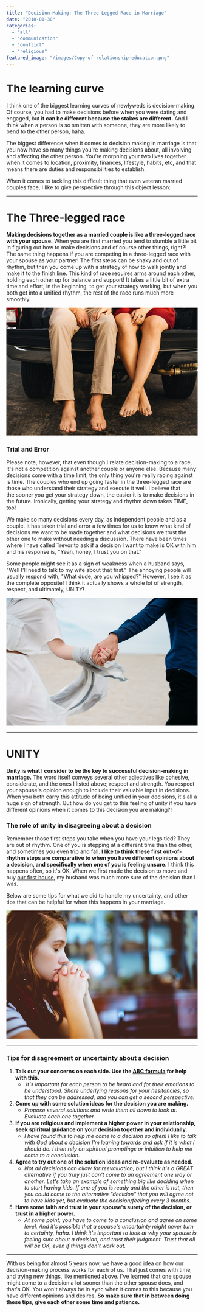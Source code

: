 ```yaml
---
title: "Decision-Making: The Three-Legged Race in Marriage"
date: "2018-01-30"
categories: 
  - "all"
  - "communication"
  - "conflict"
  - "religious"
featured_image: "/images/Copy-of-relationship-education.png"
---
```


# The learning curve

I think one of the biggest learning curves of newlyweds is decision-making. Of course, you had to make decisions before when you were dating and engaged, but **it can be different because the stakes are different.** And I think when a person is so smitten with someone, they are more likely to bend to the other person, haha.

The biggest difference when it comes to decision making in marriage is that you now have so many things you're making decisions about, all involving and affecting the other person. You're morphing your two lives together when it comes to location, proximity, finances, lifestyle, habits, etc, and that means there are duties and responsibilities to establish.

When it comes to tackling this difficult thing that even veteran married couples face, I like to give perspective through this object lesson:

* * *

# The Three-legged race

**Making decisions together as a married couple is like a three-legged race with your spouse.** When you are first married you tend to stumble a little bit in figuring out how to make decisions and of course other things, right?! The same thing happens if you are competing in a three-legged race with your spouse as your partner! The first steps can be shaky and out of rhythm, but then you come up with a strategy of how to walk jointly and make it to the finish line. This kind of race requires arms around each other, holding each other up for balance and support! It takes a little bit of extra time and effort, in the beginning, to get your strategy working, but when you both get into a unified rhythm, the rest of the race runs much more smoothly.

![unity, decision making in marriage, making decisions, help in making decisions, tips for making decisions, tips for feeling uncertain about decisions, tips for marriage, marriage help, decisions in marriage, tips for successful decision making, object lessons with thee-legged race](/images/dani-vivanco-444384.jpg)

### Trial and Error

Please note, however, that even though I relate decision-making to a race, it's not a competition against another couple or anyone else. Because many decisions come with a time limit, the only thing you're really racing against is time. The couples who end up going faster in the three-legged race are those who understand their strategy and execute it well. I believe that the sooner you get your strategy down, the easier it is to make decisions in the future. Ironically, getting your strategy and rhythm down takes TIME, too!

We make so many decisions every day, as independent people and as a couple. It has taken trial and error a few times for us to know what kind of decisions we want to be made together and what decisions we trust the other one to make without needing a discussion. There have been times where I have called Trevor to ask if a decision I want to make is OK with him and his response is, "Yeah, honey, I trust you on that."

Some people might see it as a sign of weakness when a husband says, "Well I'll need to talk to my wife about that first." The annoying people will usually respond with, "What dude, are you whipped?" However, I see it as the complete opposite! I think it actually shows a whole lot of strength, respect, and ultimately, UNITY!

![unity, decision making in marriage, making decisions, help in making decisions, tips for making decisions, tips for feeling uncertain about decisions, tips for marriage, marriage help, decisions in marriage, tips for successful decision making, object lessons with thee-legged race](/images/pablo-heimplatz-382459.jpg)

* * *

# UNITY

**Unity is what I consider to be the key to successful decision-making in marriage.** The word itself conveys several other adjectives like cohesive, considerate, and the ones I listed above; respect and strength. You respect your spouse's opinion enough to include their valuable input in decisions. When you both carry this attitude of being unified in your decisions, it's all a huge sign of strength. But how do you get to this feeling of unity if you have different opinions when it comes to this decision you are making?!

### The role of unity in disagreeing about a decision

Remember those first steps you take when you have your legs tied? They are out of rhythm. One of you is stepping at a different time than the other, and sometimes you even trip and fall. **I like to think these first out-of-rhythm steps are comparative to when you have different opinions about a decision, and specifically when one of you is feeling unsure.** I think this happens often, so it's OK. When we first made the decision to move and buy [our first house](https://freshlymarried.com/our-house-story-part-1-timing-is-everything/), my husband was much more sure of the decision than I was.

Below are some tips for what we did to handle my uncertainty, and other tips that can be helpful for when this happens in your marriage.

![unity, decision making in marriage, making decisions, help in making decisions, tips for making decisions, tips for feeling uncertain about decisions, tips for marriage, marriage help, decisions in marriage, tips for successful decision making, object lessons with thee-legged race](/images/ben-white-146950.jpg)

* * *

### Tips for disagreement or uncertainty about a decision

1. **Talk out your concerns on each side. Use the [ABC formula](https://freshlymarried.com/the-abc-formula/) for help with this.**
    -  _It's important for each person to be heard and for their emotions to be understood. Share underlying reasons for your hesitancies, so that they can be addressed, and you can get a second perspective._
2. **Come up with some solution ideas for the decision you are making.**
    - _Propose several solutions and write them all down to look at. Evaluate each one together._
3. **If you are religious and implement a higher power in your relationship, seek spiritual guidance on your decision together and individually.**
    - _I have found this to help me come to a decision so often! I like to talk with God about a decision I'm leaning towards and ask if it is what I should do. I then rely on spiritual promptings or intuition to help me come to a conclusion._
4. **Agree to try out one of the solution ideas and re-evaluate as needed.**
    - _Not all decisions can allow for reevaluation, but I think it's a GREAT alternative if you truly just can't come to an agreement one way or another. Let's take an example of something big like deciding when to start having kids. If one of you is ready and the other is not, then you could come to the alternative "decision" that you will agree not to have kids yet, but evaluate the decision/feeling every 3 months._
5. **Have some faith and trust in your spouse's surety of the decision, or trust in a higher power.** 
    - _At some point, you have to come to a conclusion and agree on some level. And it's possible that a spouse's uncertainty might never turn to certainty, haha. I think it's important to look at why your spouse is feeling sure about a decision, and trust their judgment. Trust that all will be OK, even if things don't work out._ 

* * *

With us being for almost 5 years now, we have a good idea on how our decision-making process works for each of us. That just comes with time, and trying new things, like mentioned above. I've learned that one spouse might come to a decision a lot sooner than the other spouse does, and that's OK. You won't always be in sync when it comes to this because you have different opinions and desires. **So make sure that in between doing these tips, give each other some time and patience.**
